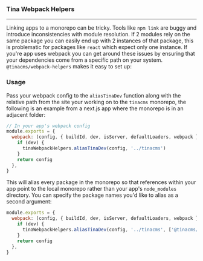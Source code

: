 ### Tina Webpack Helpers

---

Linking apps to a monorepo can be tricky. Tools like `npm link` are buggy and introduce inconsistencies with module resolution. If 2 modules rely on the same package you can easily end up with 2 instances of that package, this is problematic for packages like `react` which expect only one instance. If you're app uses webpack you can get around these issues by ensuring that your dependencies come from a specific path on your system. `@tinacms/webpack-helpers` makes it easy to set up:

### Usage

Pass your webpack config to the `aliasTinaDev` function along with the relative path from the site your working on to the `tinacms` monorepo, the following is an example from a next.js app where the monorepo is in an adjacent folder:

```js
// In your app's webpack config
module.exports = {
  webpack: (config, { buildId, dev, isServer, defaultLoaders, webpack }) => {
    if (dev) {
      tinaWebpackHelpers.aliasTinaDev(config, '../tinacms')
    }
    return config
  },
}
```

This will alias every package in the monorepo so that references within your app point to the local monorepo rather than your app's `node_modules` directory.
You can specify the package names you'd like to alias as a second argument:

```js
module.exports = {
  webpack: (config, { buildId, dev, isServer, defaultLoaders, webpack }) => {
    if (dev) {
      tinaWebpackHelpers.aliasTinaDev(config, '../tinacms', ['@tinacms/forms'])
    }
    return config
  },
}
```
